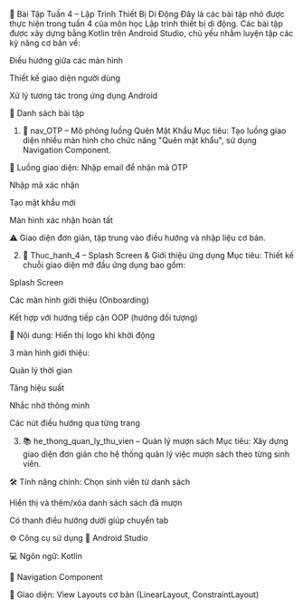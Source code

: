 📱 Bài Tập Tuần 4 – Lập Trình Thiết Bị Di Động
Đây là các bài tập nhỏ được thực hiện trong tuần 4 của môn học Lập trình thiết bị di động. Các bài tập được xây dựng bằng Kotlin trên Android Studio, chủ yếu nhằm luyện tập các kỹ năng cơ bản về:

Điều hướng giữa các màn hình

Thiết kế giao diện người dùng

Xử lý tương tác trong ứng dụng Android

📂 Danh sách bài tập
1. 🔐 nav_OTP – Mô phỏng luồng Quên Mật Khẩu
   Mục tiêu: Tạo luồng giao diện nhiều màn hình cho chức năng "Quên mật khẩu", sử dụng Navigation Component.

🔄 Luồng giao diện:
Nhập email để nhận mã OTP

Nhập mã xác nhận

Tạo mật khẩu mới

Màn hình xác nhận hoàn tất

⚠️ Giao diện đơn giản, tập trung vào điều hướng và nhập liệu cơ bản.

2. 🚀 Thuc_hanh_4 – Splash Screen & Giới thiệu ứng dụng
   Mục tiêu: Thiết kế chuỗi giao diện mở đầu ứng dụng bao gồm:

Splash Screen

Các màn hình giới thiệu (Onboarding)

Kết hợp với hướng tiếp cận OOP (hướng đối tượng)

📄 Nội dung:
Hiển thị logo khi khởi động

3 màn hình giới thiệu:

Quản lý thời gian

Tăng hiệu suất

Nhắc nhở thông minh

Các nút điều hướng qua từng trang

3. 📚 he_thong_quan_ly_thu_vien – Quản lý mượn sách
   Mục tiêu: Xây dựng giao diện đơn giản cho hệ thống quản lý việc mượn sách theo từng sinh viên.

🛠 Tính năng chính:
Chọn sinh viên từ danh sách

Hiển thị và thêm/xóa danh sách sách đã mượn

Có thanh điều hướng dưới giúp chuyển tab

⚙️ Công cụ sử dụng
🧱 Android Studio

💻 Ngôn ngữ: Kotlin

🧭 Navigation Component

📐 Giao diện: View Layouts cơ bản (LinearLayout, ConstraintLayout)